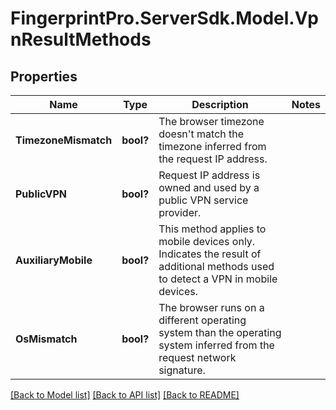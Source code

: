 # FingerprintPro.ServerSdk.Model.VpnResultMethods
## Properties

Name | Type | Description | Notes
------------ | ------------- | ------------- | -------------
**TimezoneMismatch** | **bool?** | The browser timezone doesn't match the timezone inferred from the request IP address. | 
**PublicVPN** | **bool?** | Request IP address is owned and used by a public VPN service provider. | 
**AuxiliaryMobile** | **bool?** | This method applies to mobile devices only. Indicates the result of additional methods used to detect a VPN in mobile devices. | 
**OsMismatch** | **bool?** | The browser runs on a different operating system than the operating system inferred from the  request network signature. | 

[[Back to Model list]](../README.md#documentation-for-models) [[Back to API list]](../README.md#documentation-for-api-endpoints) [[Back to README]](../README.md)

